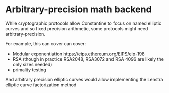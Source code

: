 # Arbitrary-precision math backend

While cryptographic protocols allow Constantine to focus on named elliptic curves
and so fixed precision arithmetic, some protocols might need arbitrary-precision.

For example, this can cover can cover:
- Modular exponentiation https://eips.ethereum.org/EIPS/eip-198
- RSA (though in practice RSA2048, RSA3072 and RSA 4096 are likely the only sizes needed)
- primality testing

And arbitrary precision elliptic curves would allow implementing the Lenstra elliptic curve factorization method

